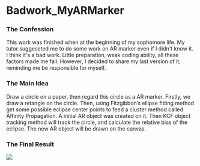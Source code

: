 # Badwork_MyARMarker
### The Confession
This work was finished when at the beginning of my sophomore life. My tutor suggeseted me to do some work on AR marker even if I didn't know it. I think it's a bad work. Little preparation, weak coding ability, all these factors made me fail. However, I decided to share my last version of it, reminding me be responsible for myself.
### The Main Idea
Draw a circle on a paper, then regard this circle as a AR marker. Firstly, we draw a retangle on the circle. Then, using Fitzgibbon’s ellipse fitting method get some possible eclipse center points to feed a cluster method called Affinity Propagation. A initial AR object was created on it. Then KCF object tracking method will track the circle, and calculate the relative bias of the eclipse. The new AR object will be drawn on the canvas.
### The Final Result
![](https://github.com/Sodagreenmario/Badwork_MyARMarker/raw/master/Test1.gif)  
